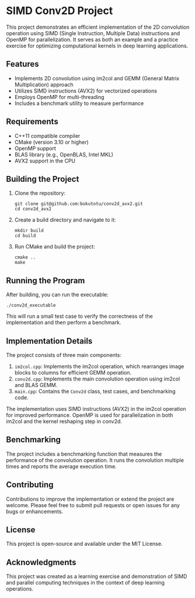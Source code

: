 # SIMD Conv2D Project

This project demonstrates an efficient implementation of the 2D convolution operation using SIMD (Single Instruction, Multiple Data) instructions and OpenMP for parallelization. It serves as both an example and a practice exercise for optimizing computational kernels in deep learning applications.

## Features

- Implements 2D convolution using im2col and GEMM (General Matrix Multiplication) approach
- Utilizes SIMD instructions (AVX2) for vectorized operations
- Employs OpenMP for multi-threading
- Includes a benchmark utility to measure performance

## Requirements

- C++11 compatible compiler
- CMake (version 3.10 or higher)
- OpenMP support
- BLAS library (e.g., OpenBLAS, Intel MKL)
- AVX2 support in the CPU

## Building the Project

1. Clone the repository:
   ```
   git clone git@github.com:bokutotu/conv2d_avx2.git
   cd conv2d_avx2
   ```

2. Create a build directory and navigate to it:
   ```
   mkdir build
   cd build
   ```

3. Run CMake and build the project:
   ```
   cmake ..
   make
   ```

## Running the Program

After building, you can run the executable:

```
./conv2d_executable
```

This will run a small test case to verify the correctness of the implementation and then perform a benchmark.

## Implementation Details

The project consists of three main components:

1. `im2col.cpp`: Implements the im2col operation, which rearranges image blocks to columns for efficient GEMM operation.
2. `conv2d.cpp`: Implements the main convolution operation using im2col and BLAS GEMM.
3. `main.cpp`: Contains the `Conv2d` class, test cases, and benchmarking code.

The implementation uses SIMD instructions (AVX2) in the im2col operation for improved performance. OpenMP is used for parallelization in both im2col and the kernel reshaping step in conv2d.

## Benchmarking

The project includes a benchmarking function that measures the performance of the convolution operation. It runs the convolution multiple times and reports the average execution time.

## Contributing

Contributions to improve the implementation or extend the project are welcome. Please feel free to submit pull requests or open issues for any bugs or enhancements.

## License

This project is open-source and available under the MIT License.

## Acknowledgments

This project was created as a learning exercise and demonstration of SIMD and parallel computing techniques in the context of deep learning operations.
